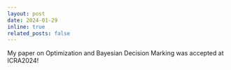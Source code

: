 ```yaml
---
layout: post
date: 2024-01-29 
inline: true
related_posts: false
---
```


My paper on Optimization and Bayesian Decision Marking was accepted at ICRA2024!
